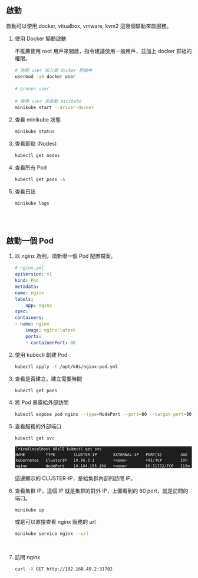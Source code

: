 ## 啟動

啟動可以使用 docker, vitualbox, vmware, kvm2 這幾個驅動來啟服務。

1. 使用 Docker 驅動啟動

    不推薦使用 root 用戶來開啟，指令建議使用一般用戶，並加上 docker 群組的權限。

    ```sh
    # 先把 user 加入倒 docker 群組中
    usermod -aG docker user

    # groups user

    # 使用 user 來啟動 minikube
    minikube start --driver-docker
    ```


2. 查看 minikube 狀態

    ```sh
    minikube status
    ```

3. 查看節點 (Nodes)

    ```sh
    kubectl get nodes
    ```

4. 查看所有 Pod

    ```sh
    kubectl get pods -A
    ```

5. 查看日誌

    ```sh
    minikube logs
    ```


<br/>

<br/>

## 啟動一個 Pod

1. 以 nginx 為例，須新增一個 Pod 配置檔案。

    ```yml
    # nginx.yml
    apiVersion: v1
    kind: Pod
    metadata:
    name: nginx
    labels:
        app: nginx
    spec:
    containers:
    - name: nginx
        image: nginx:latest
        ports:
        - containerPort: 80
    ```

2. 使用 kubectl 創建 Pod
    
    ```sh
    kubectl apply -f /opt/k8s/nginx-pod.yml
    ```

3. 查看是否建立，建立需要時間

    ```sh
    kubectl get pods
    ```

4. 將 Pod 暴露給外部訪問

    ```sh
    kubectl expose pod nginx --type=NodePort --port=80 --target-port=80
    ```

5. 查看服務的外部端口

    ```sh
    kubectl get svc
    ```

    <img src='../_image/Snipaste_2025-01-24_13-26-40.png'>

    <br/>

    這邊顯示的 CLUSTER-IP，是給集群內部的訪問 IP。

6. 查看集群 IP，這個 IP 就是集群的對外 IP，上圖看到的 80 port，就是訪問的端口。

    ```sh
    minikube ip
    ```

    或是可以直接查看 nginx 服務的 url

    ```sh
    minikube service nginx --url
    ```

    <br/>

7. 訪問 nginx

    ```sh
    curl -X GET http://192.168.49.2:31702
    ```
